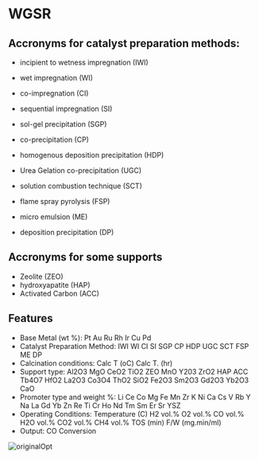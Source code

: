 # WGSR
## Accronyms for  catalyst preparation methods:
- incipient to wetness impregnation (IWI)
- wet impregnation (WI)
- co-impregnation (CI)
- sequential impregnation (SI)
- sol-gel precipitation (SGP)
- co-precipitation (CP)

- homogenous deposition precipitation (HDP)
- Urea Gelation co-precipitation (UGC)
- solution combustion technique (SCT)
- flame spray pyrolysis (FSP)
- micro emulsion (ME)
- deposition precipitation (DP)

## Accronyms for some supports
- Zeolite (ZEO)
- hydroxyapatite (HAP)
- Activated Carbon (ACC)

## Features
- Base Metal (wt %): Pt	Au	Ru	Rh	Ir	Cu	Pd				
- Catalyst Preparation Method: IWI	WI	CI	SI	SGP	CP	HDP	UGC	SCT	FSP	ME	DP									
- Calcination conditions: Calc T (oC)	Calc T. (hr)
- Support type:	Al2O3	MgO	CeO2	TiO2	ZEO	MnO	Y203	ZrO2	HAP	ACC	Tb4O7	HfO2	La2O3	Co3O4	ThO2	SiO2	Fe2O3	Sm2O3	Gd2O3	Yb2O3	CaO								
- Promoter type and weight %: Li	Ce	Co	Mg	Fe	Mn	Zr	K	Ni	Ca	Cs	V	Rb	Y	Na	La	Gd	Yb	Zn	Re	Ti	Cr	Ho	Nd	Tm	Sm	Er	Sr	YSZ		
- Operating Conditions: Temperature (C)	H2 vol.%	O2 vol.%	CO vol.%	H2O vol.%	CO2 vol.%	CH4 vol.%	TOS (min)	F/W (mg.min/ml)
- Output: CO Conversion

![originalOpt](https://user-images.githubusercontent.com/74970802/169473359-b6140095-fc46-47cc-863a-f94537897e21.png)

